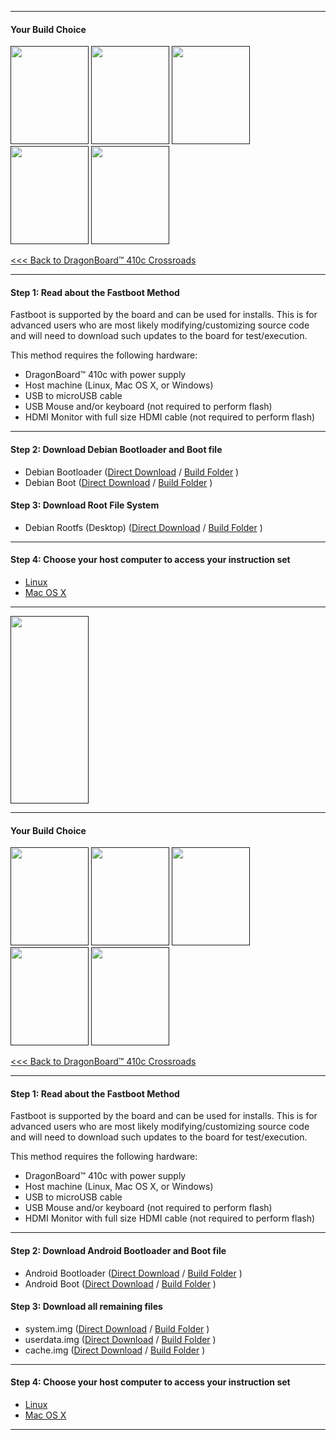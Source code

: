 ***
#### Your Build Choice

[<img src="http://i.imgur.com/jl4GG0d.png" data-canonical-src="http://i.imgur.com/jl4GG0d.png" width="125" height="157" />]()
[<img src="http://i.imgur.com/yRQKDI6.png" data-canonical-src="http://i.imgur.com/yRQKDI6.png" width="125" height="157" />]()
[<img src="http://i.imgur.com/OQGR5yY.png" data-canonical-src="http://i.imgur.com/OQGR5yY.png" width="125" height="157" />]()
[<img src="http://i.imgur.com/yRQKDI6.png" data-canonical-src="http://i.imgur.com/yRQKDI6.png" width="125" height="157" />]()
[<img src="http://i.imgur.com/tXXN5bZ.png" data-canonical-src="http://i.imgur.com/tXXN5bZ.png" width="125" height="157" />]()

[<<< Back to DragonBoard™ 410c Crossroads](https://github.com/96boards/documentation/wiki/DragonBoard™-410c-Crossroads)

***

#### Step 1: Read about the Fastboot Method

Fastboot is supported by the board and can be used for installs.  This is for advanced users who are most likely modifying/customizing source code and will need to download such updates to the board for test/execution. 

This method requires the following hardware:
- DragonBoard™ 410c with power supply
- Host machine (Linux, Mac OS X, or Windows)
- USB to microUSB cable
- USB Mouse and/or keyboard (not required to perform flash)
- HDMI Monitor with full size HDMI cable (not required to perform flash)

***

#### Step 2: Download Debian Bootloader and Boot file

- Debian Bootloader ([Direct Download](http://builds.96boards.org/releases/dragonboard410c/linaro/rescue/latest/dragonboard410c_bootloader_emmc_linux*.zip) / <a href="http://builds.96boards.org/releases/dragonboard410c/linaro/rescue/latest/" target="_blank">Build Folder</a> )
- Debian Boot ([Direct Download](http://builds.96boards.org/snapshots/reference-platform/debian/59/dragonboard410c/dragonboard410c-boot-linux-20160226-59.img.gz) / <a href="http://builds.96boards.org/snapshots/reference-platform/debian/59/dragonboard410c/" target="_blank">Build Folder</a> )

#### Step 3: Download Root File System

- Debian Rootfs (Desktop) ([Direct Download](http://builds.96boards.org/snapshots/reference-platform/debian/59/dragonboard410c/dragonboard410c-rootfs-debian-jessie-alip-20160226-59.emmc.img.gz) / <a href="http://builds.96boards.org/snapshots/reference-platform/debian/59/dragonboard410c/" target="_blank">Build Folder</a> )

***
#### Step 4: Choose your host computer to access your instruction set

- [Linux](https://github.com/96boards/documentation/wiki/DragonBoard™-410c-Linux-Install#linux-host-1)
- [Mac OS X](https://github.com/96boards/documentation/wiki/DragonBoard™-410c-Linux-Install#mac-osx-host)

***

[<img src="http://i.imgur.com/znkTVHx.png" data-canonical-src="http://i.imgur.com/znkTVHx.png" width="125" height="300" />]()

***
#### Your Build Choice

[<img src="http://i.imgur.com/jl4GG0d.png" data-canonical-src="http://i.imgur.com/jl4GG0d.png" width="125" height="157" />]()
[<img src="http://i.imgur.com/yRQKDI6.png" data-canonical-src="http://i.imgur.com/yRQKDI6.png" width="125" height="157" />]()
[<img src="http://i.imgur.com/7wy1996.png" data-canonical-src="http://i.imgur.com/7wy1996.png" width="125" height="157" />]()
[<img src="http://i.imgur.com/yRQKDI6.png" data-canonical-src="http://i.imgur.com/yRQKDI6.png" width="125" height="157" />]()
[<img src="http://i.imgur.com/tXXN5bZ.png" data-canonical-src="http://i.imgur.com/tXXN5bZ.png" width="125" height="157" />]()

[<<< Back to DragonBoard™ 410c Crossroads](https://github.com/96boards/documentation/wiki/DragonBoard™-410c-Crossroads)

***

#### Step 1: Read about the Fastboot Method

Fastboot is supported by the board and can be used for installs.  This is for advanced users who are most likely modifying/customizing source code and will need to download such updates to the board for test/execution. 

This method requires the following hardware:
- DragonBoard™ 410c with power supply
- Host machine (Linux, Mac OS X, or Windows)
- USB to microUSB cable
- USB Mouse and/or keyboard (not required to perform flash)
- HDMI Monitor with full size HDMI cable (not required to perform flash)

***

#### Step 2: Download Android Bootloader and Boot file

- Android Bootloader ([Direct Download](http://builds.96boards.org/releases/dragonboard410c/linaro/rescue/latest/dragonboard410c_bootloader_emmc_android-46.zip) / <a href="http://builds.96boards.org/releases/dragonboard410c/linaro/rescue/latest/" target="_blank">Build Folder</a> )
- Android Boot ([Direct Download](http://builds.96boards.org/snapshots/reference-platform/linaro/aosp/db410c/latest/boot-db410c.img.xz) / <a href="http://builds.96boards.org/releases/reference-platform/debian/dragonboard410c/15.12/" target="_blank">Build Folder</a> )

#### Step 3: Download all remaining files

- system.img ([Direct Download](http://builds.96boards.org/releases/reference-platform/debian/dragonboard410c/15.12/dragonboard410c-rootfs-debian-jessie-alip-20151214-35.emmc.img.gz) / <a href="http://builds.96boards.org/snapshots/reference-platform/linaro/aosp/db410c/latest/" target="_blank">Build Folder</a> )
- userdata.img ([Direct Download](http://builds.96boards.org/releases/reference-platform/debian/dragonboard410c/15.12/dragonboard410c-rootfs-debian-jessie-alip-20151214-35.emmc.img.gz) / <a href="http://builds.96boards.org/snapshots/reference-platform/linaro/aosp/db410c/latest/" target="_blank">Build Folder</a> )
- cache.img ([Direct Download](http://builds.96boards.org/snapshots/reference-platform/linaro/aosp/db410c/latest/cache.img.xz) / <a href="http://builds.96boards.org/snapshots/reference-platform/linaro/aosp/db410c/latest/" target="_blank">Build Folder</a> )

***
#### Step 4: Choose your host computer to access your instruction set

- [Linux](https://github.com/96boards/documentation/wiki/DragonBoard™-410c-Android-Install#linux-host-1)
- [Mac OS X](https://github.com/96boards/documentation/wiki/DragonBoard™-410c-Android-Install#mac-osx-host)

***